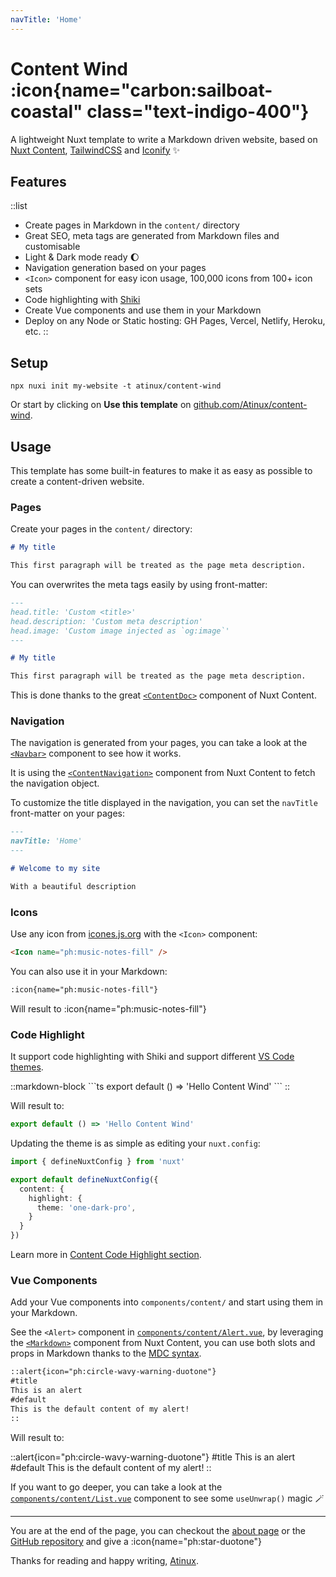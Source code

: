 ```yaml
---
navTitle: 'Home'
---
```


# Content Wind :icon{name="carbon:sailboat-coastal" class="text-indigo-400"}

A lightweight Nuxt template to write a Markdown driven website, based on [Nuxt Content](https://content.nuxtjs.org), [TailwindCSS](https://tailwindcss.com) and [Iconify](https://iconify.design) :sparkles:

## Features

::list
- Create pages in Markdown in the `content/` directory
- Great SEO, meta tags are generated from Markdown files and customisable
- Light & Dark mode ready :moon:
- Navigation generation based on your pages
- `<Icon>` component for easy icon usage, 100,000 icons from 100+ icon sets
- Code highlighting with [Shiki](https://shiki.github.io/shiki/)
- Create Vue components and use them in your Markdown
- Deploy on any Node or Static hosting: GH Pages, Vercel, Netlify, Heroku, etc.
::

## Setup

```
npx nuxi init my-website -t atinux/content-wind
```

Or start by clicking on **Use this template** on [github.com/Atinux/content-wind](https://github.com/Atinux/content-wind).

## Usage

This template has some built-in features to make it as easy as possible to create a content-driven website.

### Pages

Create your pages in the `content/` directory:

```md
# My title

This first paragraph will be treated as the page meta description.
```

You can overwrites the meta tags easily by using front-matter:

```md
---
head.title: 'Custom <title>'
head.description: 'Custom meta description'
head.image: 'Custom image injected as `og:image`'
---

# My title

This first paragraph will be treated as the page meta description.
```

This is done thanks to the great [`<ContentDoc>`](https://content.nuxtjs.org/api/components/content-doc) component of Nuxt Content.

### Navigation

The navigation is generated from your pages, you can take a look at the [`<Navbar>`](https://github.com/Atinux/content-wind/blob/main/components/Navbar.vue) component to see how it works.

It is using the [`<ContentNavigation>`](https://content.nuxtjs.org/api/components/content-navigation) component from Nuxt Content to fetch the navigation object.

To customize the title displayed in the navigation, you can set the `navTitle` front-matter on your pages:

```md
---
navTitle: 'Home'
---

# Welcome to my site

With a beautiful description
```

### Icons

Use any icon from [icones.js.org](https://icones.js.org) with the `<Icon>` component:

```html
<Icon name="ph:music-notes-fill" />
```

You can also use it in your Markdown:

```md
:icon{name="ph:music-notes-fill"}
```

Will result to :icon{name="ph:music-notes-fill"}

### Code Highlight

It support code highlighting with Shiki and support different [VS Code themes](https://github.com/shikijs/shiki/blob/main/docs/themes.md#all-themes).

::markdown-block
\```ts
export default () => 'Hello Content Wind'
\```
::

Will result to:

```ts
export default () => 'Hello Content Wind'
```

Updating the theme is as simple as editing your `nuxt.config`:

```ts
import { defineNuxtConfig } from 'nuxt'

export default defineNuxtConfig({
  content: {
    highlight: {
      theme: 'one-dark-pro',
    }
  }
})
```

Learn more in [Content Code Highlight section](https://content.nuxtjs.org/api/configuration#highlight).

### Vue Components

Add your Vue components into `components/content/` and start using them in your Markdown.

See the `<Alert>` component in [`components/content/Alert.vue`](https://github.com/Atinux/content-wind/blob/main/components/content/Alert.vue), by leveraging the [`<Markdown>`](https://content.nuxtjs.org/api/components/markdown) component from Nuxt Content, you can use both slots and props in Markdown thanks to the [MDC syntax](https://content.nuxtjs.org/guide/writing/mdc).

```md
::alert{icon="ph:circle-wavy-warning-duotone"}
#title
This is an alert
#default
This is the default content of my alert!
::
```

Will result to:

::alert{icon="ph:circle-wavy-warning-duotone"}
#title
This is an alert
#default
This is the default content of my alert!
::

If you want to go deeper, you can take a look at the [`components/content/List.vue`](https://github.com/Atinux/content-wind/blob/main/components/content/List.vue) component to see some `useUnwrap()` magic :magic_wand:

---

You are at the end of the page, you can checkout the [about page](/about) or the [GitHub repository](https://github.com/Atinux/content-wind) and give a :icon{name="ph:star-duotone"}

Thanks for reading and happy writing, [Atinux](https://twitter.com/Atinux).